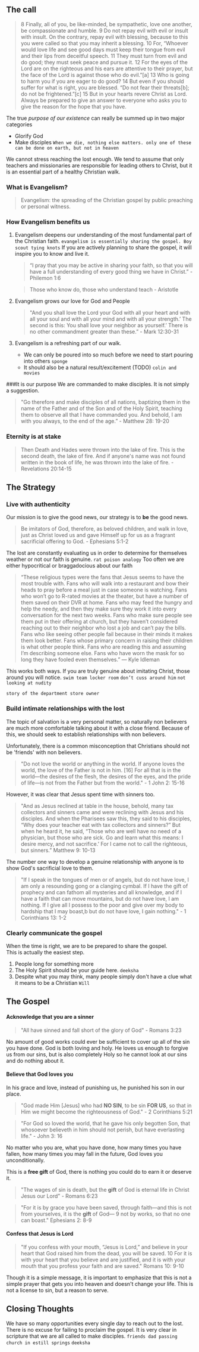  ## The call
>8 Finally, all of you, be like-minded, be sympathetic, love one another, be compassionate and humble. 9 Do not repay evil with evil or insult with insult. On the contrary, repay evil with blessing, because to this you were called so that you may inherit a blessing. 10 For, “Whoever would love life and see good days
must keep their tongue from evil and their lips from deceitful speech. 11 They must turn from evil and do good; they must seek peace and pursue it. 12 For the eyes of the Lord are on the righteous and his ears are attentive to their prayer, but the face of the Lord is against those who do evil.”[a] 13 Who is going to harm you if you are eager to do good? 14 But even if you should suffer for what is right, you are blessed. “Do not fear their threats[b]; do not be frightened.”[c] 15 But in your hearts revere Christ as Lord. Always be prepared to give an answer to everyone who asks you to give the reason for the hope that you have.



The true *purpose of our existence* can really be summed up in two major categories 
   * Glorify God
   * Make disciples
   `When we die, nothing else matters. only one of these can be done on earth, but not in heaven`

We cannot stress reaching the lost enough. We tend to assume that only teachers and missionaries are responsible for leading others to Christ, but it is an essential part of a healthy Christian walk. 

### What is Evangelism? 
>Evangelism: the spreading of the Christian gospel by public preaching or personal witness.

### How Evangelism benefits us
1. Evangelism deepens our understanding of the most fundamental part of the Christian faith.
    `evangelism is essentially sharing the gospel. Boy scout tying knots`
    If you are actively planning to share the gospel, it will inspire you to know and live it. 
    >“I pray that you may be active in sharing your faith, so that you will have a full understanding of every good thing we have in Christ.” - Philemon 1:6
    
    >Those who know do, those who understand teach - Aristotle 
2. Evangelism grows our love for God and People
    >"And you shall love the Lord your God with all your heart and with all your soul and with all your mind and with all your strength.’ The second is this: You shall love your neighbor as yourself.’ There is no other commandment greater than these.” - Mark 12:30-31

    
3. Evangelism is a refreshing part of our walk. 
    * We can only be poured into so much before we need to start pouring into others `sponge`
    * It should also be a natural result/excitement (TODO) `colin and movies`

###It is our purpose 
We are commanded to make disciples. It is not simply a suggestion. 
>"Go therefore and make disciples of all nations, baptizing them in the name of the Father and of the Son and of the Holy Spirit, teaching them to observe all that I have commanded you. And behold, I am with you always, to the end of the age.” - Matthew 28: 19-20
### Eternity is at stake 
> Then Death and Hades were thrown into the lake of fire. This is the second death, the lake of fire. And if anyone's name was not found written in the book of life, he was thrown into the lake of fire. - Revelations 20:14-15

## The Strategy
### Live with authenticity 
Our mission is to give the good news, our strategy is to **be** the good news. 
>Be imitators of God, therefore, as beloved children, and walk in love, just as Christ loved us and gave Himself up for us as a fragrant sacrificial offering to God. - Ephesians 5:1-2

The lost are constantly evaluating us in order to determine for themselves weather or not our faith is genuine. `rat poison analogy` Too often we are either hypocritical or braggadocious about our faith
>“These religious types were the fans that Jesus seems to have the most trouble with. Fans who will walk into a restaurant and bow their heads to pray before a meal just in case someone is watching. Fans who won’t go to R-rated movies at the theater, but have a number of them saved on their DVR at home. Fans who may feed the hungry and help the needy, and then they make sure they work it into every conversation for the next two weeks. Fans who make sure people see them put in their offering at church, but they haven’t considered reaching out to their neighbor who lost a job and can’t pay the bills. Fans who like seeing other people fail because in their minds it makes them look better. Fans whose primary concern in raising their children is what other people think. Fans who are reading this and assuming I’m describing someone else. Fans who have worn the mask for so long they have fooled even themselves.” 
― Kyle Idleman

This works both ways. If you are truly genuine about imitating Christ, those around you will notice. 
`swim team locker room` `don’t cuss around him` 
`not looking at nudity`

`story of the department store owner` 
### Build intimate relationships with the lost

The topic of salvation is a very personal matter, so naturally non believers are much more comfortable talking about it with a close friend. Because of this, we should seek to establish relationships with non believers. 

Unfortunately, there is a common misconception that Christians should not be 'friends' with non believers. 
> "Do not love the world or anything in the world. If anyone loves the world, the love of the Father is not in him. [16] For all that is in the world—the desires of the flesh, the desires of the eyes, and the pride of life—is not from the Father but from the world." - 1 John 2: 15-16

However, it was clear that Jesus spent time with sinners too. 
> "And as Jesus reclined at table in the house, behold, many tax collectors and sinners came and were reclining with Jesus and his disciples. And when the Pharisees saw this, they said to his disciples, “Why does your teacher eat with tax collectors and sinners?” But when he heard it, he said, “Those who are well have no need of a physician, but those who are sick. Go and learn what this means: I desire mercy, and not sacrifice.’ For I came not to call the righteous, but sinners.” Matthew 9: 10-13

The number one way to develop a genuine relationship with anyone is to show God's sacrificial love to them. 
>"If I speak in the tongues of men or of angels, but do not have love, I am only a resounding gong or a clanging cymbal. If I have the gift of prophecy and can fathom all mysteries and all knowledge, and if I have a faith that can move mountains, but do not have love, I am nothing. If I give all I possess to the poor and give over my body to hardship that I may boast,b but do not have love, I gain nothing." - 1 Corinthians 13: 1-2


### Clearly communicate the gospel
When  the time is right, we are to be prepared to share the gospel.  
This is actually the easiest step. 
1. People long for something more
2. The Holy Spirit should be your guide here. `deeksha`
3. Despite what you may think, many people simply don't have a clue what it means to be a Christian `Will` 

## The Gospel
#### Acknowledge that you are a sinner
> "All have sinned and fall short of the glory of God" - Romans 3:23

No amount of good works could ever be sufficient to cover up all of the sin you have done. God is both loving and holy. He loves us enough to forgive us from our sins, but is also completely Holy so he cannot look at our sins and do nothing about it. 

#### Believe that God loves you
In his grace and love, instead of punishing us, he punished his son in our place. 
>"God made Him [Jesus] who had **NO SIN**, to be sin **FOR US**, so that in Him we might become the righteousness of God." - 2 Corinthians 5:21

>"For God so loved the world, that he gave his only begotten Son, that whosoever believeth in him should not perish, but have everlasting life." - John 3: 16

No matter who you are, what you have done, how many times you have fallen, how many times you may fall in the future, God loves you unconditionally. 

This is a **free gift** of God, there is nothing you could do to earn it or deserve it.

>"The wages of sin is death, but the **gift** of God is eternal life in Christ Jesus our Lord" - Romans 6:23  


> "For it is by grace you have been saved, through faith—and this is not from yourselves, it is the **gift** of God— 9 not by works, so that no one can boast." Ephesians 2: 8-9
#### Confess that Jesus is Lord


>"If you confess with your mouth, “Jesus is Lord,” and believe in your heart that God raised him from the dead, you will be saved. 10 For it is with your heart that you believe and are justified, and it is with your mouth that you profess your faith and are saved." Romans 10: 9-10



Though it is a simple message, it is important to emphasize that this is not a simple prayer that gets you into heaven and doesn't change your life. This is not a license to sin, but a reason to serve. 


## Closing Thoughts
We have so many opportunities every single day to reach out to the lost. There is no excuse for failing to proclaim the gospel. It is very clear in scripture that we are all called to make disciples.
`friends dad passing church in estill springs`
`deeksha`





